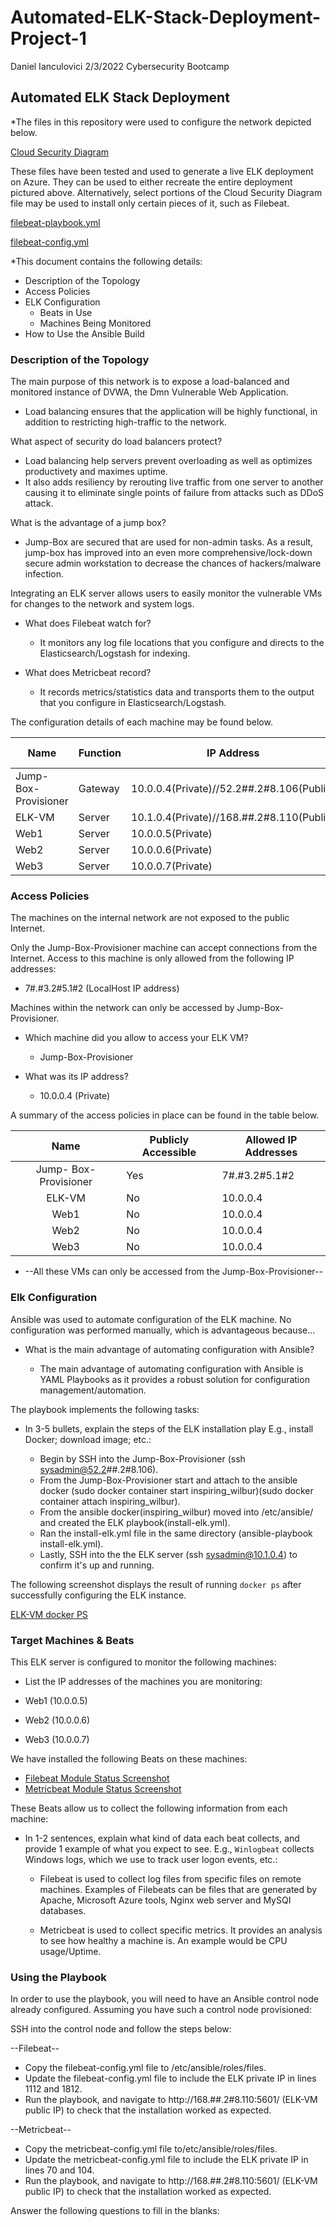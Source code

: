 # Automated-ELK-Stack-Deployment-Project-1

Daniel Ianculovici 2/3/2022 Cybersecurity Bootcamp 
## Automated ELK Stack Deployment

*The files in this repository were used to configure the network depicted below.

[Cloud Security Diagram](<https://github.com/dianculovici/Automated-Elk-Stack-Deployment-Project-1/blob/ceef307bf2a4430c197954c37136b770f4800a5a/Diagrams/%20Cloud%20Security%20Diagram.png>) 

These files have been tested and used to generate a live ELK deployment on Azure. They can be used to either recreate the entire deployment pictured above. Alternatively, select portions of the Cloud Security Diagram file may be used to install only certain pieces of it, such as Filebeat.

[filebeat-playbook.yml](https://github.com/dianculovici/Automated-Elk-Stack-Deployment-Project-1/blob/242dc7572a3960fcfe4df688e4be8449d69438c5/Ansible/filebeat-playbook.yml.txt)

[filebeat-config.yml](https://github.com/dianculovici/Automated-Elk-Stack-Deployment-Project-1/blob/40fce64f9666d1dfec0dc4143fc246613bbd5fee/Linux/filebeat-config.yml.txt)

*This document contains the following details:
- Description of the Topology
- Access Policies
- ELK Configuration
  - Beats in Use
  - Machines Being Monitored
- How to Use the Ansible Build

### Description of the Topology

The main purpose of this network is to expose a load-balanced and monitored instance of DVWA, the Dmn Vulnerable Web Application.

- Load balancing ensures that the application will be highly functional, in addition to restricting high-traffic to the network.

What aspect of security do load balancers protect? 

 - Load balancing help servers prevent overloading as well as optimizes productivety and maximes uptime.
 - It also adds resiliency by rerouting live traffic from one server to another causing it to eliminate single points of failure from attacks such as DDoS attack.

What is the advantage of a jump box?

 - Jump-Box are secured that are used for non-admin tasks. As a result, jump-box has improved into an even more comprehensive/lock-down secure admin workstation to decrease the chances of hackers/malware infection.

Integrating an ELK server allows users to easily monitor the vulnerable VMs for changes to the network and system logs.
- What does Filebeat watch for?

  - It monitors any log file locations that you configure and directs to the Elasticsearch/Logstash for indexing.

- What does Metricbeat record?

  - It records metrics/statistics data and transports them to the output that you configure in Elasticsearch/Logstash.

The configuration details of each machine may be found below.

| Name                   |  Function |      IP Address                            | Operating System |
|------------------------|-----------|--------------------------------------------|------------------|
| Jump- Box- Provisioner |  Gateway  |  10.0.0.4(Private)//52.2##.2#8.106(Public) |       Linux      |
| ELK-VM                 | Server    | 10.1.0.4(Private)//168.##.2#8.110(Public)  |      Linux       |
| Web1                   | Server    | 10.0.0.5(Private)                          |      Linux       |
| Web2                   | Server    | 10.0.0.6(Private)                          |      Linux       |
| Web3                   | Server    | 10.0.0.7(Private)                          |      Linux       |

### Access Policies

The machines on the internal network are not exposed to the public Internet. 

Only the Jump-Box-Provisioner machine can accept connections from the Internet. Access to this machine is only allowed from the following IP addresses:
  - 7#.#3.2#5.1#2 (LocalHost IP address)

Machines within the network can only be accessed by Jump-Box-Provisioner.

- Which machine did you allow to access your ELK VM?

  - Jump-Box-Provisioner

- What was its IP address?

  - 10.0.0.4 (Private)

A summary of the access policies in place can be found in the table below.

|    Name                |  Publicly Accessible |      Allowed IP Addresses        |
|:----------------------:|----------------------|----------------------------------|
| Jump- Box- Provisioner |  Yes                 |  7#.#3.2#5.1#2                   |
| ELK-VM                 | No                   | 10.0.0.4                         |
| Web1                   | No                   | 10.0.0.4                         |
| Web2                   | No                   | 10.0.0.4                         |
| Web3                   | No                   | 10.0.0.4                         |

- --All these VMs can only be accessed from the Jump-Box-Provisioner--

### Elk Configuration

Ansible was used to automate configuration of the ELK machine. No configuration was performed manually, which is advantageous because...

- What is the main advantage of automating configuration with Ansible?

  - The main advantage of automating configuration with Ansible is YAML Playbooks as it provides a robust solution for configuration management/automation.  

The playbook implements the following tasks:

- In 3-5 bullets, explain the steps of the ELK installation play E.g., install Docker; download image; etc.:
  
  - Begin by SSH into the Jump-Box-Provisioner (ssh sysadmin@52.2##.2#8.106).
  - From the Jump-Box-Provisioner start and attach to the ansible docker (sudo docker container start inspiring_wilbur)(sudo docker container attach inspiring_wilbur).
  - From the ansible docker(inspiring_wilbur) moved into /etc/ansible/ and created the ELK playbook(install-elk.yml). 
  - Ran the install-elk.yml file in the same directory (ansible-playbook install-elk.yml).
  - Lastly, SSH into the the ELK server (ssh sysadmin@10.1.0.4) to confirm it's up and running.

The following screenshot displays the result of running `docker ps` after successfully configuring the ELK instance.

[ELK-VM docker PS](<https://github.com/dianculovici/Automated-Elk-Stack-Deployment-Project-1/blob/ceef307bf2a4430c197954c37136b770f4800a5a/Diagrams/%20Cloud%20Security%20Diagram.png>) 

### Target Machines & Beats

This ELK server is configured to monitor the following machines:

- List the IP addresses of the machines you are monitoring:
 
 - Web1 (10.0.0.5) 
 - Web2 (10.0.0.6)
 - Web3 (10.0.0.7)

We have installed the following Beats on these machines:

 - [Filebeat Module Status Screenshot](<https://github.com/dianculovici/Automated-Elk-Stack-Deployment-Project-1/blob/3010f796b79a2a3419ad2984eb8ece8c0fca3adb/Images/Filebeat_Module_Status.png>)
 - [Metricbeat Module Status Screenshot](<https://github.com/dianculovici/Automated-Elk-Stack-Deployment-Project-1/blob/c1d357e33114ffd835b1de1438daf51c77ebd04a/Images/Metricbeat_Module_Status.png>)
 
These Beats allow us to collect the following information from each machine:

 - In 1-2 sentences, explain what kind of data each beat collects, and provide 1 example of what you expect to see. E.g., `Winlogbeat` collects Windows logs, which we use to track user logon events, etc.:
 
   - Filebeat is used to collect log files from specific files on remote machines. Examples of Filebeats can be files that are generated by Apache, Microsoft Azure tools, Nginx web server and MySQI databases. 

   - Metricbeat is used to collect specific metrics. It provides an analysis to see how healthy a machine is. An example would be CPU usage/Uptime.   

### Using the Playbook

In order to use the playbook, you will need to have an Ansible control node already configured. Assuming you have such a control node provisioned: 

SSH into the control node and follow the steps below:

--Filebeat--
  
   -  Copy the filebeat-config.yml file to /etc/ansible/roles/files.
   -  Update the filebeat-config.yml file to include the ELK private IP in lines 1112 and 1812.
   -  Run the playbook, and navigate to http://168.##.2#8.110:5601/ (ELK-VM public IP) to check that the installation worked as expected.

--Metricbeat--

   -  Copy the metricbeat-config.yml file to/etc/ansible/roles/files.
   -  Update the metricbeat-config.yml file to include the ELK private IP in lines 70 and 104. 
   -  Run the playbook, and navigate to http://168.##.2#8.110:5601/ (ELK-VM public IP) to check that the installation worked as expected.

Answer the following questions to fill in the blanks:


  

